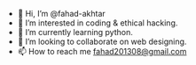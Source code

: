 - 👋 Hi, I’m @fahad-akhtar
- 👀 I’m interested in coding & ethical hacking.
- 🌱 I’m currently learning python.
- 💞️ I’m looking to collaborate on web designing.
- 📫 How to reach me fahad201308@gmail.com

<!---
fahad-akhtar/fahad-akhtar is a ✨ special ✨ repository because its `README.md` (this file) appears on your GitHub profile.
You can click the Preview link to take a look at your changes.
--->
